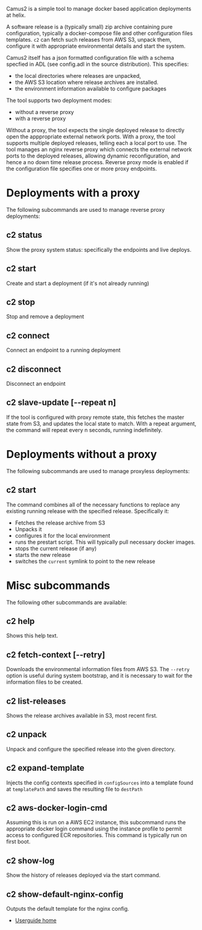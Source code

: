 Camus2 is a simple tool to manage docker based application
deployments at helix.

A software release is a (typically small) zip archive containing pure
configuration, typically a docker-compose file and other configuration
files templates. `c2` can fetch such releases from AWS S3,
unpack them, configure it with appropriate environmental details and
start the system.

Camus2 itself has a json formatted configuration file with
a schema specfied in ADL (see config.adl in the source
distribution). This specifies:

* the local directories where releases are unpacked,
* the AWS S3 location where release archives are installed.
* the environment information available to configure packages

The tool supports two deployment modes:

* without a reverse proxy
* with a reverse proxy

Without a proxy, the tool expects the single deployed release to
directly open the apppropriate external network ports. With a proxy,
the tool supports multiple deployed releases, telling each a local
port to use. The tool manages an nginx reverse proxy which connects
the external network ports to the deployed releases, allowing dynamic
reconfiguration, and hence a no down time release process. Reverse
proxy mode is enabled if the configuration file specifies one or more
proxy endpoints.

# Deployments with a proxy
The following subcommands are used to manage reverse proxy deployments:

## c2 status
Show the proxy system status: specifically the endpoints and live
deploys.

## c2 start <release>
Create and start a deployment (if it's not already running)

## c2 stop <release>
Stop and remove a deployment

## c2 connect <endpoint> <release>
Connect an endpoint to a running deployment

## c2 disconnect <endpoint>
Disconnect an endpoint

## c2 slave-update [--repeat n]
If the tool is configured with proxy remote state, this fetches
the master state from S3, and updates the local state to match.
With a repeat argument, the command will repeat every n seconds,
running indefinitely.

# Deployments without a proxy
The following subcommands are used to manage proxyless deployments:

## c2 start <release>
The command combines all of the necessary functions to replace
any existing running release with the specified release.
Specifically it:

 - Fetches the release archive from S3
 - Unpacks it
 - configures it for the local environment
 - runs the prestart script. This will typically pull
   necessary docker images.
 - stops the current release (if any)
 - starts the new release
 - switches the `current` symlink to point to the new release

# Misc subcommands
The following other subcommands are available:

## c2 help
Shows this help text.

## c2 fetch-context [--retry]
Downloads the environmental information files from AWS S3. The
`--retry` option is useful during system bootstrap, and it is
necessary to wait for the information files to be created.

## c2 list-releases
Shows the release archives available in S3, most recent first.

## c2 unpack <release> <todir>
Unpack and configure the specified release into the given directory.

## c2 expand-template <templatePath> <destPath>
Injects the config contexts specified in `configSources` into a template
found at `templatePath` and saves the resulting file to `destPath`

## c2 aws-docker-login-cmd
Assuming this is run on a AWS EC2 instance, this subcommand runs
the appropriate docker login command using the instance profile
to permit access to configured ECR repositories. This command is
typically run on first boot.

## c2 show-log
Show the history of releases deployed via the start command.

## c2 show-default-nginx-config
Outputs the default template for the nginx config.

- [Userguide home](https://helix-collective.github.io/hx-deploy-tool/index.html)